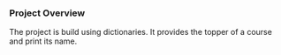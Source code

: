 ### Project Overview

 The project is build using dictionaries.
It provides the topper of a course and print its name.


